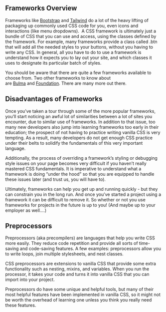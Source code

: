 
## Frameworks Overview


Frameworks like [Bootstrap](https://getbootstrap.com/) and [Tailwind](https://tailwindcss.com/) do a lot of the heavy lifting of packaging up commonly used CSS code for you, even icons and interactions (like menu dropdowns).  A CSS framework is ultimately just a bundle of CSS that you can use and access, using the classes defined by the framework. For example, many frameworks provide a class called .btn that will add all the needed styles to your buttons, without you having to write any CSS. In general, all you have to do to use a framework is understand how it expects you to lay out your site, and which classes it uses to designate its particular batch of styles.

You should be aware that there are quite a few frameworks available to choose from. Two other frameworks to know about are [Bulma](https://bulma.io/) and [Foundation](https://get.foundation/). There are many more out there.

## Disadvantages of Frameworks

Once you’ve taken a tour through some of the more popular frameworks, you’ll start noticing an awful lot of similarities between a lot of sites you encounter, due to similar use of frameworks. In addition to that issue, too many new developers also jump into learning frameworks too early in their education; the prospect of not having to practice writing vanilla CSS is very tempting. As a result, many developers do not get enough CSS practice under their belts to solidify the fundamentals of this very important language.

Additionally, the process of overriding a framework’s styling or debugging style issues on your page becomes very difficult if you haven’t really mastered CSS fundamentals. It is imperative to understand what a framework is doing “under the hood” so that you are equipped to handle these issues later (and trust us, you will have to).

Ultimately, frameworks can help you get up and running quickly - but they can constrain you in the long run. And once you’ve started a project using a framework it can be difficult to remove it. So whether or not you use frameworks for projects in the future is up to you! (And maybe up to your employer as well….)

## Preprocessors 

Preprocessors (aka precompilers) are languages that help you write CSS more easily. They reduce code repetition and provide all sorts of time-saving and code-saving features. A few examples: preprocessors allow you to write loops, join multiple stylesheets, and nest classes.

CSS preprocessors are extensions to vanilla CSS that provide some extra functionality such as nesting, mixins, and variables. When you run the processor, it takes your code and turns it into vanilla CSS that you can import into your project.

Preprocessors do have some unique and helpful tools, but many of their most helpful features have been implemented in vanilla CSS, so it might not be worth the overhead of learning one unless you think you really need these features.
